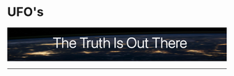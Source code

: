 # UFO's

<p align="center">
  <img src="https://github.com/KEGANCP/UFOs/blob/main/resources/truth.png" alt="UFOs"/>
</p>

----
